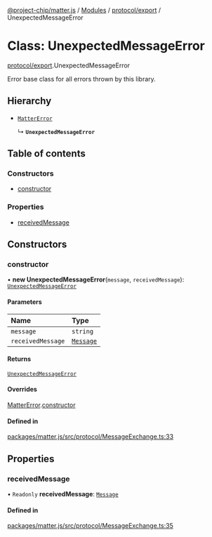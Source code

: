 [@project-chip/matter.js](../README.md) / [Modules](../modules.md) / [protocol/export](../modules/protocol_export.md) / UnexpectedMessageError

# Class: UnexpectedMessageError

[protocol/export](../modules/protocol_export.md).UnexpectedMessageError

Error base class for all errors thrown by this library.

## Hierarchy

- [`MatterError`](common_export.MatterError.md)

  ↳ **`UnexpectedMessageError`**

## Table of contents

### Constructors

- [constructor](protocol_export.UnexpectedMessageError.md#constructor)

### Properties

- [receivedMessage](protocol_export.UnexpectedMessageError.md#receivedmessage)

## Constructors

### constructor

• **new UnexpectedMessageError**(`message`, `receivedMessage`): [`UnexpectedMessageError`](protocol_export.UnexpectedMessageError.md)

#### Parameters

| Name | Type |
| :------ | :------ |
| `message` | `string` |
| `receivedMessage` | [`Message`](../interfaces/codec_export.Message.md) |

#### Returns

[`UnexpectedMessageError`](protocol_export.UnexpectedMessageError.md)

#### Overrides

[MatterError](common_export.MatterError.md).[constructor](common_export.MatterError.md#constructor)

#### Defined in

[packages/matter.js/src/protocol/MessageExchange.ts:33](https://github.com/project-chip/matter.js/blob/5f71eedebdb9fa54338bde320c311bb359b7455d/packages/matter.js/src/protocol/MessageExchange.ts#L33)

## Properties

### receivedMessage

• `Readonly` **receivedMessage**: [`Message`](../interfaces/codec_export.Message.md)

#### Defined in

[packages/matter.js/src/protocol/MessageExchange.ts:35](https://github.com/project-chip/matter.js/blob/5f71eedebdb9fa54338bde320c311bb359b7455d/packages/matter.js/src/protocol/MessageExchange.ts#L35)
